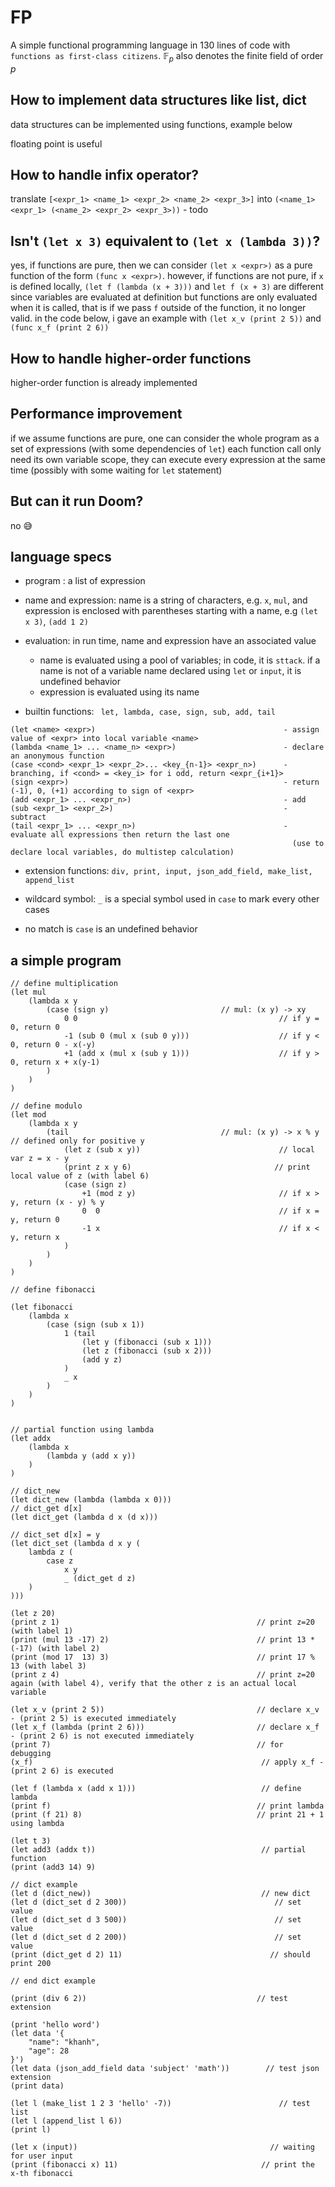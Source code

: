 # FP

A simple functional programming language in 130 lines of code with `functions as first-class citizens`. $\mathbb{F}_p$ also denotes the finite field of order $p$ 


## How to implement data structures like list, dict

data structures can be implemented using functions, example below

floating point is useful

## How to handle infix operator?

translate `[<expr_1> <name_1> <expr_2> <name_2> <expr_3>]` into `(<name_1> <expr_1> (<name_2> <expr_2> <expr_3>))` - todo

## Isn't `(let x 3)` equivalent to `(let x (lambda 3))`?

yes, if functions are pure, then we can consider `(let x <expr>)` as a pure function of the form `(func x <expr>)`. 
however, if functions are not pure, if `x` is defined locally, `(let f (lambda (x + 3)))` and `let f (x + 3)` are different
since variables are evaluated at definition but functions are only evaluated when it is called,
that is if we pass `f` outside of the function, it no longer valid.
in the code below, i gave an example with `(let x_v (print 2 5))` and `(func x_f (print 2 6))`

## How to handle higher-order functions

higher-order function is already implemented

## Performance improvement

if we assume functions are pure, one can consider the whole program as a set of expressions (with some dependencies of `let`)
each function call only need its own variable scope, they can execute every expression at the same time (possibly with some waiting for `let` statement) 

## But can it run Doom?

no 😅

## language specs

- program : a list of expression
- name and expression: name is a string of characters, e.g. `x`, `mul`, and expression is enclosed with parentheses starting with a name, e.g `(let x 3)`, `(add 1 2)`
- evaluation: in run time, name and expression have an associated value
    - name is evaluated using a pool of variables; in code, it is `sttack`. if a name is not of a variable name declared using `let` or `input`, it is undefined behavior
    - expression is evaluated using its name

- builtin functions: ` let, lambda, case, sign, sub, add, tail`
```
(let <name> <expr>)                                          - assign value of <expr> into local variable <name>
(lambda <name_1> ... <name_n> <expr>)                        - declare an anonymous function
(case <cond> <expr_1> <expr_2>... <key_{n-1}> <expr_n>)      - branching, if <cond> = <key_i> for i odd, return <expr_{i+1}>
(sign <expr>)                                                - return (-1), 0, (+1) according to sign of <expr>
(add <expr_1> ... <expr_n>)                                  - add
(sub <expr_1> <expr_2>)                                      - subtract
(tail <expr_1> ... <expr_n>)                                 - evaluate all expressions then return the last one
                                                               (use to declare local variables, do multistep calculation)
```

- extension functions: `div, print, input, json_add_field, make_list, append_list`

- wildcard symbol: `_` is a special symbol used in `case` to mark every other cases
- no match is `case` is an undefined behavior

## a simple program

```
// define multiplication
(let mul
    (lambda x y
        (case (sign y)                         // mul: (x y) -> xy
            0 0                                             // if y = 0, return 0
            -1 (sub 0 (mul x (sub 0 y)))                    // if y < 0, return 0 - x(-y)
            +1 (add x (mul x (sub y 1)))                    // if y > 0, return x + x(y-1)
        )
    )
)

// define modulo
(let mod
    (lambda x y
        (tail                                  // mul: (x y) -> x % y // defined only for positive y
            (let z (sub x y))                               // local var z = x - y
            (print z x y 6)                                // print local value of z (with label 6)
            (case (sign z)
                +1 (mod z y)                                // if x > y, return (x - y) % y
                0  0                                        // if x = y, return 0
                -1 x                                        // if x < y, return x
            )
        )
    )
)

// define fibonacci

(let fibonacci
    (lambda x
        (case (sign (sub x 1))
            1 (tail
                (let y (fibonacci (sub x 1)))
                (let z (fibonacci (sub x 2)))
                (add y z)
            )
            _ x
        )
    )
)


// partial function using lambda
(let addx
    (lambda x
        (lambda y (add x y))
    )
)

// dict_new
(let dict_new (lambda (lambda x 0)))
// dict_get d[x]
(let dict_get (lambda d x (d x)))

// dict_set d[x] = y
(let dict_set (lambda d x y (
    lambda z (
        case z
            x y
            _ (dict_get d z)
    )
)))

(let z 20)
(print z 1)                                            // print z=20 (with label 1)
(print (mul 13 -17) 2)                                 // print 13 * (-17) (with label 2)
(print (mod 17  13) 3)                                 // print 17 % 13 (with label 3)
(print z 4)                                            // print z=20 again (with label 4), verify that the other z is an actual local variable

(let x_v (print 2 5))                                  // declare x_v - (print 2 5) is executed immediately
(let x_f (lambda (print 2 6)))                         // declare x_f - (print 2 6) is not executed immediately
(print 7)                                              // for debugging
(x_f)                                                   // apply x_f - (print 2 6) is executed

(let f (lambda x (add x 1)))                            // define lambda
(print f)                                              // print lambda
(print (f 21) 8)                                       // print 21 + 1 using lambda

(let t 3)
(let add3 (addx t))                                     // partial function
(print (add3 14) 9)

// dict example
(let d (dict_new))                                      // new dict
(let d (dict_set d 2 300))                                 // set value
(let d (dict_set d 3 500))                                 // set value
(let d (dict_set d 2 200))                                 // set value
(print (dict_get d 2) 11)                                 // should print 200

// end dict example

(print (div 6 2))                                      // test extension

(print 'hello word')
(let data '{
    "name": "khanh",
    "age": 28
}')
(let data (json_add_field data 'subject' 'math'))        // test json extension
(print data)

(let l (make_list 1 2 3 'hello' -7))                        // test list
(let l (append_list l 6))
(print l)

(let x (input))                                           // waiting for user input
(print (fibonacci x) 11)                                // print the x-th fibonacci


```
